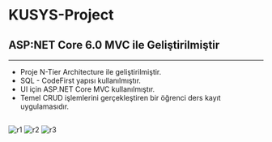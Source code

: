 # KUSYS-Project

## ASP:NET Core 6.0 MVC ile Geliştirilmiştir
<hr>

- Proje N-Tier Architecture ile geliştirilmiştir.
- SQL - CodeFirst yapısı kullanılmıştır.
- UI için ASP.NET Core MVC kullanılmıştır.
- Temel CRUD işlemlerini gerçekleştiren bir öğrenci ders kayıt uygulamasıdır.
##

![r1](https://github.com/serapberan/KUSYS-Project/assets/79447748/b85c56ed-5a36-4a7d-91ea-56d7a05ebe36)
![r2](https://github.com/serapberan/KUSYS-Project/assets/79447748/266c57f4-f573-4b2b-bdaa-e1af7c729edd)
![r3](https://github.com/serapberan/KUSYS-Project/assets/79447748/5a611428-fe5a-4fe4-87fb-2209ac90081d)



